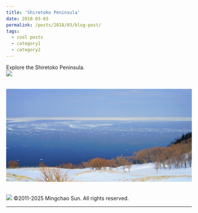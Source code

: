 ```yaml
---
title: 'Shiretoko Peninsula'
date: 2018-03-03
permalink: /posts/2018/03/blog-post/
tags:
  - cool posts
  - category1
  - category2
---
```


Explore the Shiretoko Peninsula.<br/><img src='/images/2018030301.JPG'>

 <br/><img src='/images/2018030302.JPG'>
 
 <br/><img src='/images/2018030303.JPG'>
©2011-2025 Mingchao Sun. All rights reserved.
 
------
